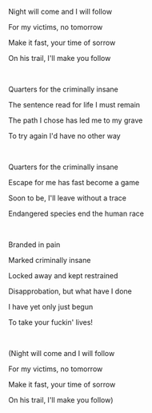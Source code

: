 Night will come and I will follow

For my victims, no tomorrow

Make it fast, your time of sorrow

On his trail, I'll make you follow

<br>

Quarters for the criminally insane

The sentence read for life I must remain

The path I chose has led me to my grave

To try again I'd have no other way

<br>

Quarters for the criminally insane

Escape for me has fast become a game

Soon to be, I'll leave without a trace

Endangered species end the human race

<br>

Branded in pain

Marked criminally insane

Locked away and kept restrained

Disapprobation, but what have I done

I have yet only just begun

To take your fuckin' lives!

<br>

(Night will come and I will follow

For my victims, no tomorrow

Make it fast, your time of sorrow

On his trail, I'll make you follow)
